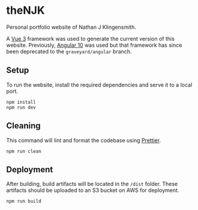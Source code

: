 # theNJK

Personal portfolio website of Nathan J Klingensmith.

A [Vue 3](https://v3.vuejs.org/) framework was used to generate the current version of this website.
Previously, [Angular 10](https://angular.io/) was used but that framework has since been deprecated to the `graveyard/angular` branch.

## Setup

To run the website, install the required dependencies and serve it to a local port.

```
npm install
npm run dev
```

## Cleaning

This command will lint and format the codebase using [Prettier](https://prettier.io/docs/en/index.html).

```
npm run clean
```

## Deployment

After building, build artifacts will be located in the `/dist` folder.
These artifacts should be uploaded to an S3 bucket on AWS for deployment.

```
npm run build
```
